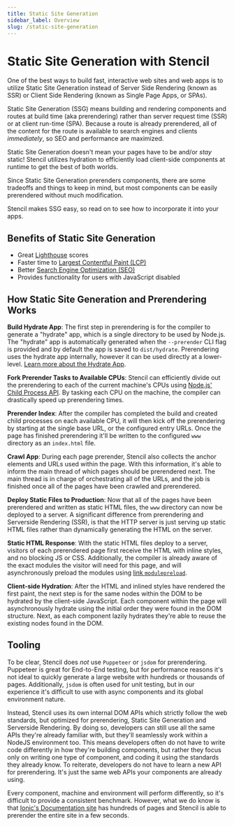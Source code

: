 ```yaml
---
title: Static Site Generation
sidebar_label: Overview
slug: /static-site-generation
---
```


# Static Site Generation with Stencil

One of the best ways to build fast, interactive web sites and web apps is to utilize Static Site Generation instead of Server Side Rendering (known as SSR) or Client Side Rendering (known as Single Page Apps, or SPAs).

Static Site Generation (SSG) means building and rendering components and routes at build time (aka prerendering) rather than server request time (SSR) or at client run-time (SPA). Because a route is already prerendered, all of the content for the route is available to search engines and clients _immediately_, so SEO and performance are maximized.

Static Site Generation doesn't mean your pages have to be and/or _stay_ static! Stencil utilizes hydration to efficiently load client-side components at runtime to get the best of both worlds.

Since Static Site Generation prerenders components, there are some tradeoffs and things to keep in mind, but most components can be easily prerendered without much modification.

Stencil makes SSG easy, so read on to see how to incorporate it into your apps.

## Benefits of Static Site Generation

- Great [Lighthouse](https://developers.google.com/web/tools/lighthouse/) scores
- Faster time to [Largest Contentful Paint (LCP)](https://web.dev/lcp/)
- Better [Search Engine Optimization (SEO)](https://support.google.com/webmasters/answer/7451184)
- Provides functionality for users with JavaScript disabled

## How Static Site Generation and Prerendering Works

**Build Hydrate App**: The first step in prerendering is for the compiler to generate a "hydrate" app, which is a single directory to be used by Node.js. The "hydrate" app is automatically generated when the `--prerender` CLI flag is provided and by default the app is saved to `dist/hydrate`. Prerendering uses the hydrate app internally, however it can be used directly at a lower-level. [Learn more about the Hydrate App](../guides/hydrate-app.md).

**Fork Prerender Tasks to Available CPUs**: Stencil can efficiently divide out the prerendering to each of the current machine's CPUs using [Node.js' Child Process API](https://nodejs.org/api/child_process.html). By tasking each CPU on the machine, the compiler can drastically speed up prerendering times.

**Prerender Index**: After the compiler has completed the build and created child processes on each available CPU, it will then kick off the prerendering by starting at the single base URL, or the configured entry URLs. Once the page has finished prerendering it'll be written to the configured `www` directory as an `index.html` file.

**Crawl App**: During each page prerender, Stencil also collects the anchor elements and URLs used within the page. With this information, it's able to inform the main thread of which pages should be prerendered next. The main thread is in charge of orchestrating all of the URLs, and the job is finished once all of the pages have been crawled and prerendered.

**Deploy Static Files to Production**: Now that all of the pages have been prerendered and written as static HTML files, the `www` directory can now be deployed to a server. A significant difference from prerendering and Serverside Rendering (SSR), is that the HTTP server is just serving up static HTML files rather than dynamically generating the HTML on the server.

**Static HTML Response**: With the static HTML files deploy to a server, visitors of each prerendered page first receive the HTML with inline styles, and no blocking JS or CSS. Additionally, the compiler is already aware of the exact modules the visitor will need for this page, and will asynchronously preload the modules using [link `modulepreload`](https://html.spec.whatwg.org/multipage/links.html#link-type-modulepreload).

**Client-side Hydration**: After the HTML and inlined styles have rendered the first paint, the next step is for the same nodes within the DOM to be hydrated by the client-side JavaScript. Each component within the page will asynchronously hydrate using the initial order they were found in the DOM structure. Next, as each component lazily hydrates they're able to reuse the existing nodes found in the DOM.

## Tooling

To be clear, Stencil does _not_ use `Puppeteer` or `jsdom` for prerendering. Puppeteer is great for End-to-End
testing, but for performance reasons it's not ideal to quickly generate a large website with hundreds or thousands of pages. Additionally, `jsdom` is often used for unit testing, but in our experience it's difficult to use with async components and its global environment nature.

Instead, Stencil uses its own internal DOM APIs which strictly follow the web standards, but optimized for prerendering, Static Site Generation and Serverside Rendering. By doing so, developers can still use all the same APIs they're already familiar with, but they'll seamlessly work within a NodeJS environment too. This means developers often do not have to write code differently in how they're building components, but rather they focus only on writing one type of component, and coding it using the standards they already know. To reiterate, developers do not have to learn a new API for prerendering. It's just the same web APIs your components are already using.

Every component, machine and environment will perform differently, so it's difficult to provide a consistent benchmark. However, what we do know is that [Ionic's Documentation site](https://ionicframework.com/docs) has hundreds of pages and Stencil is able to prerender the entire site in a few seconds.
